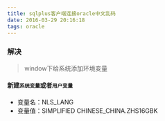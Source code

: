 ```yaml
---
title: sqlplus客户端连接oracle中文乱码
date: 2016-03-29 20:16:18
tags: oracle
---
```


### 解决

> window下给系统添加环境变量
 
#### 新建`系统变量`或者`用户变量 ` 

- 变量名：NLS_LANG 
- 变量值：SIMPLIFIED CHINESE_CHINA.ZHS16GBK